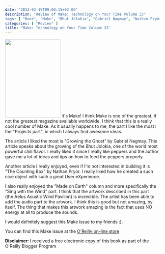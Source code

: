 ```yaml
---
date: "2013-02-19T09:00:15+02:00"
description: "Review of Make: Technology on Your Time Volume 33"
tags: [ "Book", "Make", "Bhut Jolokia", "Gabriel Nagmay", "Nathan Pryor", "O'Reilly Media", "User eXperience" ]
categories: [ "Review" ]
title: "Make: Technology on Your Time Volume 33"
---
```

<img class="alignleft" alt="" src="http://akamaicovers.oreilly.com/images/9781449327651/cat.gif" width="180" height="255" />
It's Make! I think Make is one of the greatest, if not the greatest magazine available worldwide.
I think that this is a really cool number of Make. As it usually happens to me, the part I like the most i the "Projects part", in which I always find awesome ideas.

The article I liked the most is "Growing the Ghost" by Gabriel Nagmay. This article speaks about the growing of the Bhut Jolokia, one of the world most powerful chili flavor. I really liked it since I really like peppers and the author gave me a lot of ideas and tips on how to feed the peppers properly.

Another article I really enjoyed, even if I'm not interested in building it is "The Counting Box" by Nathan Pryor. I really liked how he created a such nice object with such a great User eXperience.

I also really enjoyed the "Made on Earth" column and more specifically the "Sing with the Wind" part. I think that the artwork described in this part (the Aelus Acustic Wind Pavilion) is incredible. The artist has been able to add the audio part to the artwork. I think this is good but not amazing, by itself. The thing that makes this artwork amazing is the fact that uses NO energy at all to produce the sounds.

I would definitely suggest this Make issue to my friends :).

You can find this Make issue at the [O'Reilly on-line store](http://shop.oreilly.com/product/0636920025221.do)

**Disclaimer:** I received a free electronic copy of this book as part of the O'Reilly Blogger Program
